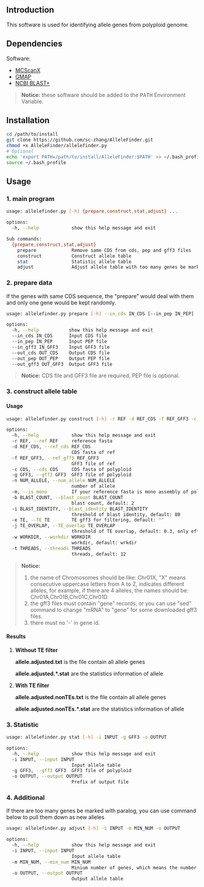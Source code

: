 ## Introduction

This software is used for identifying allele genes from polyploid genome.

## Dependencies

Software:

- [MCScanX](https://github.com/wyp1125/MCScanX)
- [GMAP](http://research-pub.gene.com/gmap/)
- [NCBI BLAST+](https://ftp.ncbi.nlm.nih.gov/blast/executables/blast+/LATEST/)

> **Notice:** these software should be added to the <kbd>PATH</kbd> Environment Variable.

## Installation

```bash
cd /path/to/install
git clone https://github.com/sc-zhang/AlleleFinder.git
chmod +x AlleleFinder/allelefinder.py
# Optional
echo 'export PATH=/path/to/install/AlleleFinder:$PATH' >> ~/.bash_profile
source ~/.bash_profile
```

## Usage

### 1. main program

```bash
usage: allelefinder.py [-h] {prepare,construct,stat,adjust} ...

options:
  -h, --help            show this help message and exit

Sub commands:
  {prepare,construct,stat,adjust}
    prepare             Remove same CDS from cds, pep and gff3 files
    construct           Construct allele table
    stat                Statistic allele table
    adjust              Adjust allele table with too many genes be marked as paralog
```

### 2. prepare data

If the genes with same CDS sequence, the "prepare" would deal with them and only one gene would be kept randomly.

```bash
usage: allelefinder.py prepare [-h] --in_cds IN_CDS [--in_pep IN_PEP] --in_gff3 IN_GFF3 --out_cds OUT_CDS [--out_pep OUT_PEP] --out_gff3 OUT_GFF3

options:
  -h, --help           show this help message and exit
  --in_cds IN_CDS      Input CDS file
  --in_pep IN_PEP      Input PEP file
  --in_gff3 IN_GFF3    Input GFF3 file
  --out_cds OUT_CDS    Output CDS file
  --out_pep OUT_PEP    Output PEP file
  --out_gff3 OUT_GFF3  Output GFF3 file
```

> **Notice:** CDS file and GFF3 file are required, PEP file is optional.

### 3. construct allele table

#### Usage

```bash
usage: allelefinder.py construct [-h] -r REF -d REF_CDS -f REF_GFF3 -c CDS -g GFF3 -n NUM_ALLELE [-m] [-b BLAST_COUNT] [-i BLAST_IDENTITY] [-e TE] [-j TE_OVERLAP] [-w WORKDIR] [-t THREADS]

options:
  -h, --help            show this help message and exit
  -r REF, --ref REF     reference fasta
  -d REF_CDS, --ref_cds REF_CDS
                        CDS fasta of ref
  -f REF_GFF3, --ref_gff3 REF_GFF3
                        GFF3 file of ref
  -c CDS, --cds CDS     CDS fasta of polyploid
  -g GFF3, --gff3 GFF3  GFF3 file of polyploid
  -n NUM_ALLELE, --num_allele NUM_ALLELE
                        number of allele
  -m, --is_mono         If your reference fasta is mono assembly of polyploid, add this argument
  -b BLAST_COUNT, --blast_count BLAST_COUNT
                        blast count, default: 2
  -i BLAST_IDENTITY, --blast_identity BLAST_IDENTITY
                        threshold of blast identity, default: 80
  -e TE, --TE TE        TE gff3 for filtering, default: ""
  -j TE_OVERLAP, --TE_overlap TE_OVERLAP
                        threshold of TE overlap, default: 0.3, only effect when TE is not NULL
  -w WORKDIR, --workdir WORKDIR
                        workdir, default: wrkdir
  -t THREADS, --threads THREADS
                        threads, default: 12
```

> **Notice:**
> 1. the name of Chromosomes should be like: Chr01X, "X" means consecutive uppercase letters from A to Z, indicates
     different alleles, for example, if there are 4 alleles, the names should be: Chr01A,Chr01B,Chr01C,Chr01D.
> 2. the gff3 files must contain "gene" records, or you can use "sed" command to change "mRNA" to "gene" for some
     downloaded gff3 files.
> 3. there must no '-' in gene id.

#### Results

1. **Without TE filter**

   **allele.adjusted.txt** is the file contain all allele genes

   **allele.adjusted.*.stat** are the statistics information of allele

2. **With TE filter**

   **allele.adjusted.nonTEs.txt** is the file contain all allele genes

   **allele.adjusted.nonTEs.*.stat** are the statistics information of allele

### 3. Statistic

```bash
usage: allelefinder.py stat [-h] -i INPUT -g GFF3 -o OUTPUT

options:
  -h, --help            show this help message and exit
  -i INPUT, --input INPUT
                        Input allele table
  -g GFF3, --gff3 GFF3  GFF3 file of polyploid
  -o OUTPUT, --output OUTPUT
                        Prefix of output file
```

### 4. Additional

If there are too many genes be marked with paralog, you can use command below to pull them down as new alleles

```bash
usage: allelefinder.py adjust [-h] -i INPUT -m MIN_NUM -o OUTPUT

options:
  -h, --help            show this help message and exit
  -i INPUT, --input INPUT
                        Input allele table
  -m MIN_NUM, --min_num MIN_NUM
                        Minium number of genes, which means the number of genes marked as paralog that distribute in different allele should be pulled down as new allele genes
  -o OUTPUT, --output OUTPUT
                        Output allele table
```
